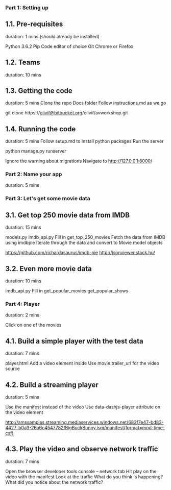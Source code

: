 ### Part 1: Setting up

## 1.1. Pre-requisites 
duration: 1 mins (should already be installed)

Python 3.6.2
Pip
Code editor of choice
Git
Chrome or Firefox 

## 1.2. Teams
duration: 10 mins

## 1.3. Getting the code
duration: 5 mins
Clone the repo
Docs folder
Follow instructions.md as we go

git clone https://olivif@bitbucket.org/olivif/avworkshop.git

## 1.4. Running the code
duration: 5 mins
Follow setup.md to install python packages
Run the server

python manage.py runserver

Ignore the warning about migrations
Navigate to http://127.0.0.1:8000/ 


### Part 2: Name your app
duration: 5 mins

### Part 3: Let's get some movie data

## 3.1. Get top 250 movie data from IMDB
duration: 15 mins

models.py 
imdb_api.py
Fill in get_top_250_movies
Fetch the data from IMDB using imdbpie
Iterate through the data and convert to Movie model objects

https://github.com/richardasaurus/imdb-pie
http://jsonviewer.stack.hu/

## 3.2. Even more movie data
duration: 10 mins

imdb_api.py
Fill in 
get_popular_movies
get_popular_shows

### Part 4: Player
duration: 2 mins

Click on one of the movies

## 4.1. Build a simple player with the test data
duration: 7 mins

player.html
Add a video element inside <!-- Video player -->
Use movie.trailer_url for the video source

## 4.2. Build a streaming player
duration: 5 mins

Use the manifest instead of the video 
Use data-dashjs-player attribute on the video element

http://amssamples.streaming.mediaservices.windows.net/683f7e47-bd83-4427-b0a3-26a6c4547782/BigBuckBunny.ism/manifest(format=mpd-time-csf)

## 4.3. Play the video and observe network traffic
duration: 7 mins

Open the browser developer tools console – network tab
Hit play on the video with the manifest
Look at the traffic
What do you think is happening?
What did you notice about the network traffic?



